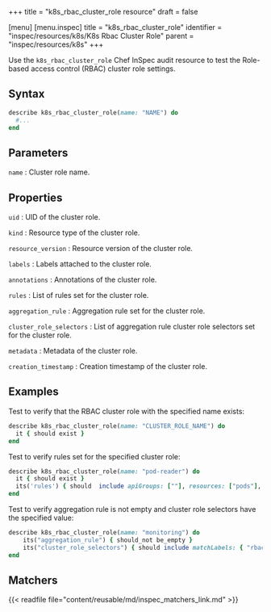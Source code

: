 +++
title = "k8s_rbac_cluster_role resource"
draft = false



[menu]
  [menu.inspec]
    title = "k8s_rbac_cluster_role"
    identifier = "inspec/resources/k8s/K8s Rbac Cluster Role"
    parent = "inspec/resources/k8s"
+++

Use the `k8s_rbac_cluster_role` Chef InSpec audit resource to test the Role-based access control (RBAC) cluster role settings.

## Syntax

```ruby
describe k8s_rbac_cluster_role(name: "NAME") do
  #...
end
```

## Parameters

`name`
: Cluster role name.

## Properties

`uid`
: UID of the cluster role.

`kind`
: Resource type of the cluster role.

`resource_version`
: Resource version of the cluster role.

`labels`
: Labels attached to the cluster role.

`annotations`
: Annotations of the cluster role.

`rules`
: List of rules set for the cluster role.

`aggregation_rule`
: Aggregation rule set for the cluster role.

`cluster_role_selectors`
: List of aggregation rule cluster role selectors set for the cluster role.

`metadata`
: Metadata of the cluster role.

`creation_timestamp`
: Creation timestamp of the cluster role.

## Examples

Test to verify that the RBAC cluster role with the specified name exists:

```ruby
describe k8s_rbac_cluster_role(name: "CLUSTER_ROLE_NAME") do
  it { should exist }
end
```

Test to verify rules set for the specified cluster role:

```ruby
describe k8s_rbac_cluster_role(name: "pod-reader") do
  it { should exist }
  its('rules') { should  include apiGroups: [""], resources: ["pods"], verbs: ["get", "list", "watch"] }
end
```

Test to verify aggregation rule is not empty and cluster role selectors have the specified value:

```ruby
describe k8s_rbac_cluster_role(name: "monitoring") do
    its("aggregation_rule") { should_not be_empty }
    its("cluster_role_selectors") { should include matchLabels: { "rbac.example.com/aggregate-to-monitoring": "true" }  }
end
```

## Matchers

{{< readfile file="content/reusable/md/inspec_matchers_link.md" >}}
